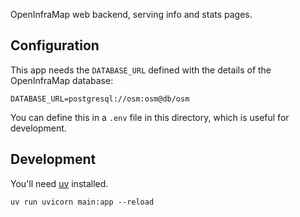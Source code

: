OpenInfraMap web backend, serving info and stats pages.

## Configuration

This app needs the `DATABASE_URL` defined with the details of the OpenInfraMap database:
	
	DATABASE_URL=postgresql://osm:osm@db/osm

You can define this in a `.env` file in this directory, which is useful for development.

## Development
You'll need [uv](https://docs.astral.sh/uv/) installed.

	uv run uvicorn main:app --reload
